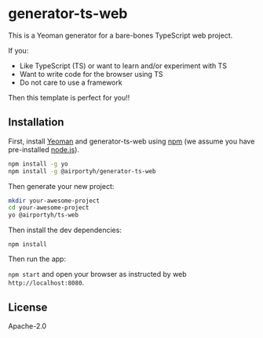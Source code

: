 # generator-ts-web

This is a Yeoman generator for a bare-bones TypeScript web project.

If you:

* Like TypeScript (TS) or want to learn and/or experiment with TS
* Want to write code for the browser using TS
* Do not care to use a framework

Then this template is perfect for you!!

## Installation

First, install [Yeoman](http://yeoman.io) and generator-ts-web using [npm](https://www.npmjs.com/) (we assume you have pre-installed [node.js](https://nodejs.org/)).

```bash
npm install -g yo
npm install -g @airportyh/generator-ts-web
```

Then generate your new project:

```bash
mkdir your-awesome-project
cd your-awesome-project
yo @airportyh/ts-web
```

Then install the dev dependencies:

`npm install`

Then run the app:

`npm start` and open your browser as instructed by web `http://localhost:8080`.

## License

Apache-2.0